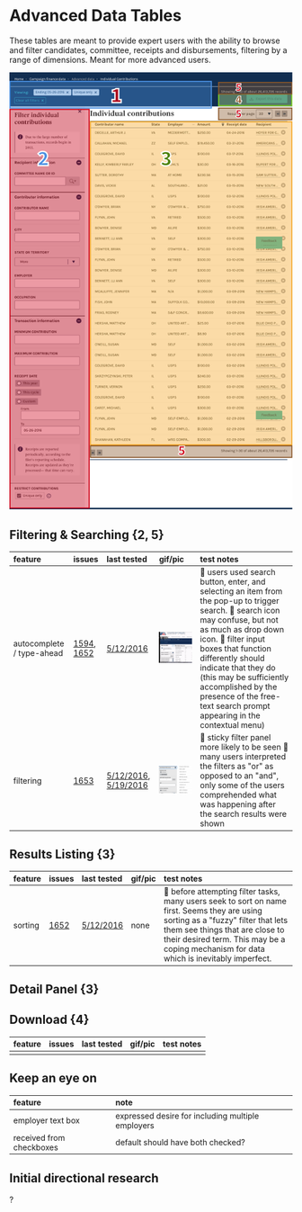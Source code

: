 # Advanced Data Tables

These tables are meant to provide expert users with the ability to browse and filter candidates, committee, receipts and disbursements, filtering by a range of dimensions. Meant for more advanced users.

![Image of data tables](assets/advanced-data-tables-key.png)

## Filtering & Searching {2, 5}

feature                   | issues                                                                                                 | last tested                                                                                  | gif/pic                                               | test notes
:------------------------ | :----------------------------------------------------------------------------------------------------- | :------------------------------------------------------------------------------------------- | :---------------------------------------------------- | :---------------------------------------------------------------------------------------------------------------------------------------------------------------------------------------------------------------------------------------------------------------------------------------------------------------------------------------------------------------------------------------------------------------------
autocomplete / type-ahead | [1594](https://github.com/18F/openFEC/issues/1594), [1652](https://github.com/18F/openFEC/issues/1652) | [5/12/2016]()                                                                                | ![assets/right_to_rise.gif](assets/right_to_rise.gif) | :small_blue_diamond: users used search button, enter, and selecting an item from the pop-up to trigger search. :small_blue_diamond: search icon may confuse, but not as much as drop down icon. :small_blue_diamond: filter input boxes that function differently should indicate that they do (this may be sufficiently accomplished by the presence of the free-text search prompt appearing in the contextual menu)
filtering                 | [1653](https://github.com/18F/openFEC/issues/1653)                                                     | [5/12/2016](), [5/19/2016](https://github.com/18F/FEC/blob/master/test_scripts/2016-5-19.md) | ![assets/gates-sample.gif](assets/gates-sample.gif)   | :small_blue_diamond: sticky filter panel more likely to be seen :small_blue_diamond: many users interpreted the filters as "or" as opposed to an "and", only some of the users comprehended what was happening after the search results were shown

## Results Listing {3}

feature | issues                                             | last tested   | gif/pic | test notes
:------ | :------------------------------------------------- | :------------ | :------ | :----------------------------------------------------------------------------------------------------------------------------------------------------------------------------------------------------------------------------------------------------------------------------------
sorting | [1652](https://github.com/18F/openFEC/issues/1652) | [5/12/2016]() | none    | :small_blue_diamond: before attempting filter tasks, many users seek to sort on name first. Seems they are using sorting as a "fuzzy" filter that lets them see things that are close to their desired term. This may be a coping mechanism for data which is inevitably imperfect.

## Detail Panel {3}

## Download {4}

feature | issues | last tested | gif/pic | test notes
:------ | :----- | :---------- | :------ | :---------
        |        |             |

## Keep an eye on

feature                  | note
:----------------------- | :------------------------------------------------
employer text box        | expressed desire for including multiple employers
received from checkboxes | default should have both checked?

## Initial directional research

?
